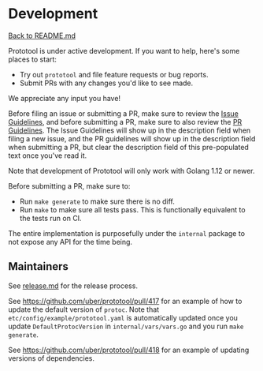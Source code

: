 # Development

[Back to README.md](README.md)

Prototool is under active development. If you want to help, here's some places to start:

- Try out `prototool` and file feature requests or bug reports.
- Submit PRs with any changes you'd like to see made.

We appreciate any input you have!

Before filing an issue or submitting a PR, make sure to review the
[Issue Guidelines](../.github/ISSUE_TEMPLATE.md), and before submitting a PR, make sure to also
review the [PR Guidelines](../.github/PULL_REQUEST_TEMPLATE.md). The Issue Guidelines will show up
in the description field when filing a new issue, and the PR guidelines will show up in the
description field when submitting a PR, but clear the description field of this pre-populated text
once you've read it.

Note that development of Prototool will only work with Golang 1.12 or newer.

Before submitting a PR, make sure to:

- Run `make generate` to make sure there is no diff.
- Run `make` to make sure all tests pass. This is functionally equivalent to the tests run on CI.

The entire implementation is purposefully under the `internal` package to not expose any API for
the time being.

## Maintainers

See [release.md](release.md) for the release process.

See https://github.com/uber/prototool/pull/417 for an example of how to update the default version
of `protoc`. Note that `etc/config/example/prototool.yaml` is automatically updated once you
update `DefaultProtocVersion` in `internal/vars/vars.go` and you run `make generate`.

See https://github.com/uber/prototool/pull/418 for an example of updating versions of dependencies.
